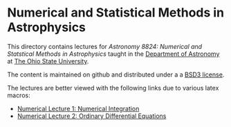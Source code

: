 # Numerical and Statistical Methods in Astrophysics

This directory contains lectures for _Astronomy 8824: Numerical and Statstical Methods in Astrophysics_ taught in the [Department of Astronomy](https://astronomy.osu.edu/) at [The Ohio State University](https:osu.edu).

The content is maintained on github and distributed under a a [BSD3 license](https://opensource.org/licenses/BSD-3-Clause). 

The lectures are better viewed with the following links due to various latex macros: 

* [Numerical Lecture 1: Numerical Integration](https://nbviewer.jupyter.org/github/paulmartini/NSMA/blob/main/Lectures/NumIntegration.ipynb)
* [Numerical Lecture 2: Ordinary Differential Equations](https://nbviewer.jupyter.org/github/paulmartini/NSMA/blob/main/Lectures/OrdDiffEqns.ipynb)
